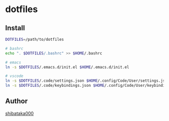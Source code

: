 # dotfiles

## Install

```bash
DOTFILES=/path/to/dotfiles

# bashrc
echo ". $DOTFILES/.bashrc" >> $HOME/.bashrc

# emacs
ln -s $DOTFILES/.emacs.d/init.el $HOME/.emacs.d/init.el

# vscode
ln -s $DOTFILES/.code/settings.json $HOME/.config/Code/User/settings.json
ln -s $DOTFILES/.code/keybindings.json $HOME/.config/Code/User/keybindings.json
```

## Author

[shibataka000](https://github.com/shibataka000)
